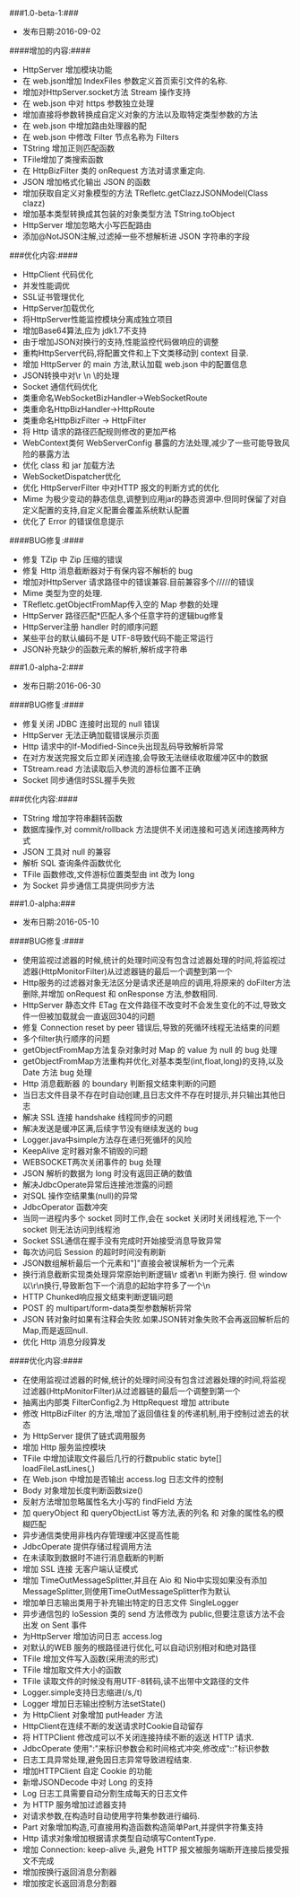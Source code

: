 ###1.0-beta-1:###

- 发布日期:2016-09-02

####增加的内容:####

 - HttpServer 增加模块功能
 - 在 web.json增加 IndexFiles 参数定义首页索引文件的名称.
 - 增加对HttpServer.socket方法 Stream 操作支持
 - 在 web.json 中对 https 参数独立处理
 - 增加直接将参数转换成自定义对象的方法以及取特定类型参数的方法
 - 在 web.json 中增加路由处理器的配
 - 在 web.json 中修改 Filter 节点名称为 Filters
 - TString 增加正则匹配函数
 - TFile增加了类搜索函数
 - 在 HttpBizFilter 类的 onRequest 方法对请求重定向.
 - JSON 增加格式化输出 JSON 的函数
 - 增加获取自定义对象模型的方法 TRefletc.getClazzJSONModel(Class clazz)
 - 增加基本类型转换成其包装的对象类型方法 TString.toObject
 - HttpServer 增加忽略大小写匹配路由
 - 添加@NotJSON注解,过滤掉一些不想解析进 JSON 字符串的字段

###优化内容:####
 - HttpClient 代码优化
 - 并发性能调优
 - SSL证书管理优化
 - HttpServer加载优化
 - 将HttpServer性能监控模块分离成独立项目
 - 增加Base64算法,应为 jdk1.7不支持
 - 由于增加JSON对换行的支持,性能监控代码做响应的调整
 - 重构HttpServer代码,将配置文件和上下文类移动到 context 目录.
 - 增加 HttpServer 的 main 方法,默认加载 web.json 中的配置信息
 - JSON转换中对\r \n \的处理
 - Socket 通信代码优化
 - 类重命名WebSocketBizHandler->WebSocketRoute
 - 类重命名HttpBizHandler->HttpRoute
 - 类重命名HttpBizFilter -> HttpFilter
 - 将 Http 请求的路径匹配规则修改的更加严格
 - WebContext类何 WebServerConfig 暴露的方法处理,减少了一些可能导致风险的暴露方法
 - 优化 class 和 jar 加载方法
 - WebSocketDispatcher优化
 - 优化 HttpServerFilter 中对HTTP 报文的判断方式的优化
 - Mime 为极少变动的静态信息,调整到应用jar的静态资源中.但同时保留了对自定义配置的支持,自定义配置会覆盖系统默认配置
 - 优化了 Error 的错误信息提示

####BUG修复:####
 - 修复 TZip 中 Zip 压缩的错误
 - 修复 Http 消息截断器对于有保内容不解析的 bug
 - 增加对HttpServer 请求路径中的错误兼容.目前兼容多个/////的错误
 - Mime 类型为空的处理.
 - TRefletc.getObjectFromMap传入空的 Map 参数的处理
 - HttpServer 路径匹配*匹配人多个任意字符的逻辑bug修复
 - HttpServer注册 handler 时的顺序问题
 - 某些平台的默认编码不是 UTF-8导致代码不能正常运行
 - JSON补充缺少的函数元素的解析,解析成字符串

###1.0-alpha-2:###

- 发布日期:2016-06-30
 
####BUG修复:####

 - 修复关闭 JDBC 连接时出现的 null 错误
 - HttpServer 无法正确加载错误展示页面
 - Http 请求中的If-Modified-Since头出现乱码导致解析异常
 - 在对方发送完报文后立即关闭连接,会导致无法继续收取缓冲区中的数据
 - TStream.read 方法读取后入参流的游标位置不正确
 - Socket 同步通信时SSL握手失败

###优化内容:####

 -  TString 增加字符串翻转函数
 -  数据库操作,对 commit/rollback 方法提供不关闭连接和可选关闭连接两种方式
 -  JSON 工具对 null 的兼容
 -  解析 SQL 查询条件函数优化
 -  TFile 函数修改,文件游标位置类型由 int 改为 long
 -  为 Socket 异步通信工具提供同步方法
 
###1.0-alpha:###

- 发布日期:2016-05-10
 
####BUG修复:####

 - 使用监视过滤器的时候,统计的处理时间没有包含过滤器处理的时间,将监视过滤器(HttpMonitorFilter)从过滤器链的最后一个调整到第一个
 - Http服务的过滤器对象无法区分是请求还是响应的调用,将原来的 doFilter方法删除,并增加 onRequest 和 onResponse 方法,参数相同.
 - HttpServer 静态文件 ETag 在文件路径不改变时不会发生变化的不过,导致文件一但被加载就会一直返回304的问题
 - 修复 Connection reset by peer 错误后,导致的死循环线程无法结束的问题
 - 多个filter执行顺序的问题
 - getObjectFromMap方法复杂对象时对 Map 的 value 为 null 的 bug 处理
 - getObjectFromMap方法重构并优化,对基本类型(int,float,long)的支持,以及 Date 方法 bug 处理
 - Http 消息截断器 的 boundary 判断报文结束判断的问题
 - 当日志文件目录不存在时自动创建,且日志文件不存在时提示,并只输出其他日志
 - 解决 SSL 连接 handshake 线程同步的问题
 - 解决发送是缓冲区满,后续字节没有继续发送的 bug
 - Logger.java中simple方法存在递归死循环的风险
 - KeepAlive 定时器对象不销毁的问题
 - WEBSOCKET两次关闭事件的 bug 处理
 - JSON 解析的数据为 long 时没有返回正确的数值
 - 解决JdbcOperate异常后连接池泄露的问题
 - 对SQL 操作空结果集(null)的异常
 - JdbcOperator 函数冲突
 - 当同一进程内多个 socket 同时工作,会在 socket 关闭时关闭线程池,下一个 socket 则无法访问到线程池
 - Socket SSL通信在握手没有完成时开始接受消息导致异常
 - 每次访问后 Session 的超时时间没有刷新 
 - JSON数组解析最后一个元素和"]"直接会被误解析为一个元素
 - 换行消息截断实现类处理异常原始判断逻辑\r 或者\n 判断为换行. 但 window 以\r\n换行,导致断包下一个消息的起始字符多了一个\n
 - HTTP Chunked响应报文结束判断逻辑问题
 - POST 的 multipart/form-data类型参数解析异常
 - JSON 转对象时如果有注释会失败.如果JSON转对象失败不会再返回解析后的 Map,而是返回null.
 - 优化 Http 消息分段算发


####优化内容:####

 - 在使用监视过滤器的时候,统计的处理时间没有包含过滤器处理的时间,将监视过滤器(HttpMonitorFilter)从过滤器链的最后一个调整到第一个
 - 抽离出内部类 FilterConfig2.为 HttpRequest 增加 attribute 
 - 修改 HttpBizFilter 的方法,增加了返回值往复的传递机制,用于控制过滤去的状态
 - 为 HttpServer 提供了链式调用服务
 - 增加 Http 服务监控模块
 - TFile 中增加读取文件最后几行的行数public static byte[] loadFileLastLines(*,*)
 - 在 Web.json 中增加是否输出 access.log 日志文件的控制
 - Body 对象增加长度判断函数size()
 - 反射方法增加忽略属性名大小写的 findField 方法
 - 加 queryObject 和 queryObjectList 等方法,表的列名 和 对象的属性名的模糊匹配
 - 异步通信类使用非栈内存管理缓冲区提高性能
 - JdbcOperate 提供存储过程调用方法
 - 在未读取到数据时不进行消息截断的判断
 - 增加 SSL 连接 无客户端认证模式
 - 增加 TimeOutMessageSplitter,并且在 Aio 和 Nio中实现如果没有添加MessageSplitter,则使用TimeOutMessageSplitter作为默认
 - 增加单日志输出类用于补充输出特定的日志文件 SingleLogger
 - 异步通信包的 IoSession 类的 send 方法修改为 public,但要注意该方法不会出发 on Sent 事件
 - 为HttpServer 增加访问日志 access.log
 - 对默认的WEB 服务的根路径进行优化,可以自动识别相对和绝对路径
 - TFile 增加文件写入函数(采用流的形式)
 - TFile 增加取文件大小的函数
 - TFile 读取文件的时候没有用UTF-8转码,读不出带中文路径的文件
 - Logger.simple支持日志缩进(/s,/t)
 - Logger 增加日志输出控制方法setState()
 - 为 HttpClient 对象增加 putHeader 方法
 - HttpClient在连续不断的发送请求时Cookie自动留存
 - 将 HTTPClient 修改成可以不关闭连接持续不断的返送 HTTP 请求.
 - JdbcOperate 使用":"来标识参数会和时间格式冲突,修改成"::"标识参数
 - 日志工具异常处理,避免因日志异常导致进程结束.
 - 增加HTTPClient 自定 Cookie 的功能
 - 新增JSONDecode 中对 Long 的支持
 - Log 日志工具需要自动分割生成每天的日志文件
 - 为 HTTP 服务增加过滤器支持
 - 对请求参数,在构造时自动使用字符集参数进行编码.
 - Part 对象增加构造,可直接用构造函数构造简单Part,并提供字符集支持
 - Http 请求对象增加根据请求类型自动填写ContentType.
 - 增加 Connection: keep-alive 头,避免 HTTP 报文被服务端断开连接后接受报文不完成
 - 增加按换行返回消息分割器
 - 增加按定长返回消息分割器